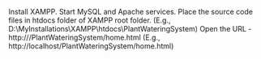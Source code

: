 Install XAMPP.
Start MySQL and Apache services.
Place the source code files in htdocs folder of XAMPP root folder. (E.g., D:\MyInstallations\XAMPP\htdocs\PlantWateringSystem)
Open the URL - http://<server-address>/PlantWateringSystem/home.html (E.g., http://localhost/PlantWateringSystem/home.html)
